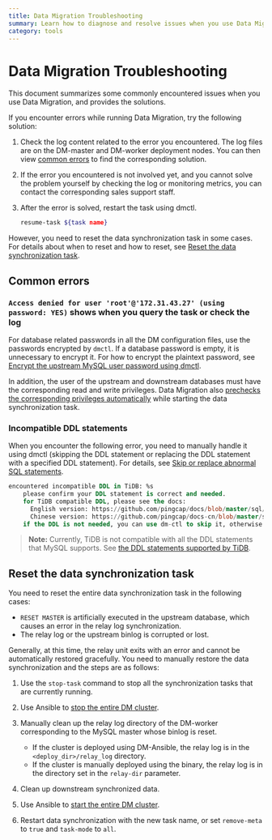```yaml
---
title: Data Migration Troubleshooting
summary: Learn how to diagnose and resolve issues when you use Data Migration.
category: tools
---
```


# Data Migration Troubleshooting

This document summarizes some commonly encountered issues when you use Data Migration, and provides the solutions.

If you encounter errors while running Data Migration, try the following solution:

1. Check the log content related to the error you encountered. The log files are on the DM-master and DM-worker deployment nodes. You can then view [common errors](#common-errors) to find the corresponding solution.

2. If the error you encountered is not involved yet, and you cannot solve the problem yourself by checking the log or monitoring metrics, you can contact the corresponding sales support staff.

3. After the error is solved, restart the task using dmctl.

    ```bash
    resume-task ${task name}
    ```

However, you need to reset the data synchronization task in some cases. For details about when to reset and how to reset, see [Reset the data synchronization task](#reset-the-data-synchronization-task).

## Common errors

### `Access denied for user 'root'@'172.31.43.27' (using password: YES)` shows when you query the task or check the log

For database related passwords in all the DM configuration files, use the passwords encrypted by `dmctl`. If a database password is empty, it is unnecessary to encrypt it. For how to encrypt the plaintext password, see [Encrypt the upstream MySQL user password using dmctl](/tools/dm/deployment.md#encrypt-the-upstream-mysql-user-password-using-dmctl).

In addition, the user of the upstream and downstream databases must have the corresponding read and write privileges. Data Migration also [prechecks the corresponding privileges automatically](/tools/dm/manage-task.md#precheck-the-upstream-mysql-instance-configuration) while starting the data synchronization task.

### Incompatible DDL statements

When you encounter the following error, you need to manually handle it using dmctl (skipping the DDL statement or replacing the DDL statement with a specified DDL statement). For details, see [Skip or replace abnormal SQL statements](/tools/dm/skip-replace-sqls.md).

```sql
encountered incompatible DDL in TiDB: %s
    please confirm your DDL statement is correct and needed.
    for TiDB compatible DDL, please see the docs:
      English version: https://github.com/pingcap/docs/blob/master/sql/ddl.md
      Chinese version: https://github.com/pingcap/docs-cn/blob/master/sql/ddl.md
    if the DDL is not needed, you can use dm-ctl to skip it, otherwise u also can use dm-ctl to replace it.
```

> **Note:** Currently, TiDB is not compatible with all the DDL statements that MySQL supports. See [the DDL statements supported by TiDB](/sql/ddl.md).

## Reset the data synchronization task

You need to reset the entire data synchronization task in the following cases:

- `RESET MASTER` is artificially executed in the upstream database, which causes an error in the relay log synchronization.
- The relay log or the upstream binlog is corrupted or lost.

Generally, at this time, the relay unit exits with an error and cannot be automatically restored gracefully. You need to manually restore the data synchronization and the steps are as follows:

1. Use the `stop-task` command to stop all the synchronization tasks that are currently running.
2. Use Ansible to [stop the entire DM cluster](/tools/dm/deployment.md#step-10-stop-the-dm-cluster).
3. Manually clean up the relay log directory of the DM-worker corresponding to the MySQL master whose binlog is reset.

    - If the cluster is deployed using DM-Ansible, the relay log is in the `<deploy_dir>/relay_log` directory.
    - If the cluster is manually deployed using the binary, the relay log is in the directory set in the `relay-dir` parameter.

4. Clean up downstream synchronized data.
5. Use Ansible to [start the entire DM cluster](/tools/dm/deployment.md#step-9-deploy-the-dm-cluster).
6. Restart data synchronization with the new task name, or set `remove-meta` to `true` and `task-mode` to `all`.
